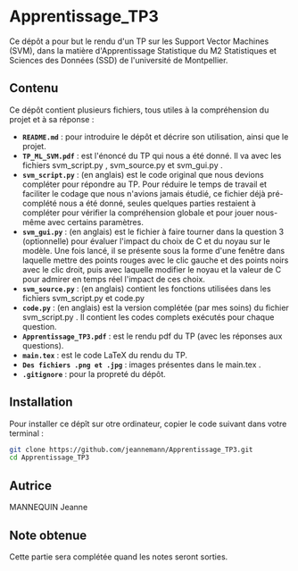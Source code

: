 # Apprentissage_TP3
Ce dépôt a pour but le rendu d'un TP sur les Support Vector Machines (SVM), dans la matière d'Apprentissage Statistique du M2 Statistiques et Sciences des Données (SSD) de l'université de Montpellier.

## Contenu
Ce dépôt contient plusieurs fichiers, tous utiles à la compréhension du projet et à sa réponse :
- **`README.md`** : pour introduire le dépôt et décrire son utilisation, ainsi que le projet.
- **`TP_ML_SVM.pdf`** : est l'énoncé du TP qui nous a été donné. Il va avec les fichiers svm_script.py , svm_source.py et svm_gui.py .
- **`svm_script.py`** : (en anglais) est le code original que nous devions compléter pour répondre au TP. Pour réduire le temps de travail et faciliter le codage que nous n'avions jamais étudié, ce fichier déjà pré-complété nous a été donné, seules quelques parties restaient à compléter pour vérifier la compréhension globale et pour jouer nous-même avec certains paramètres.
- **`svm_gui.py`** : (en anglais) est le fichier à faire tourner dans la question 3 (optionnelle) pour évaluer l'impact du choix de C et du noyau sur le modèle. Une fois lancé, il se présente sous la forme d'une fenêtre dans laquelle mettre des points rouges avec le clic gauche et des points noirs avec le clic droit, puis avec laquelle modifier le noyau et la valeur de C pour admirer en temps réel l'impact de ces choix.
- **`svm_source.py`** : (en anglais) contient les fonctions utilisées dans les fichiers svm_script.py et code.py
- **`code.py`** : (en anglais) est la version complétée (par mes soins) du fichier svm_script.py . Il contient les codes complets exécutés pour chaque question.
- **`Apprentissage_TP3.pdf`** : est le rendu pdf du TP (avec les réponses aux questions).
- **`main.tex`** : est le code LaTeX du rendu du TP.
- **`Des fichiers .png et .jpg`** : images présentes dans le main.tex .
- **`.gitignore`** : pour la propreté du dépôt.


## Installation
Pour installer ce dépît sur otre ordinateur, copier le code suivant dans votre terminal :
```bash
git clone https://github.com/jeannemann/Apprentissage_TP3.git
cd Apprentissage_TP3
```

## Autrice
MANNEQUIN Jeanne

## Note obtenue
Cette partie sera complétée quand les notes seront sorties.